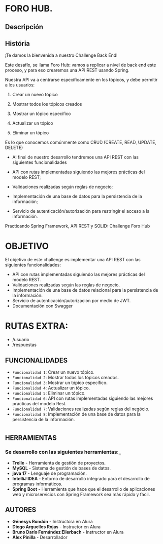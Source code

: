 # FORO HUB.

## Descripción

## História

¡Te damos la bienvenida a nuestro Challenge Back End!

Este desafío, se llama Foro Hub: vamos a replicar a nivel de back end este proceso, y para eso crearemos una API REST usando Spring.

Nuestra API va a centrarse específicamente en los tópicos, y debe permitir a los usuarios:

1. Crear un nuevo tópico

2. Mostrar todos los tópicos creados

3. Mostrar un tópico específico

4. Actualizar un tópico

5. Eliminar un tópico

Es lo que conocemos comúnmente como CRUD (CREATE, READ, UPDATE, DELETE)

* Al final de nuestro desarrollo tendremos una API REST con las siguientes funcionalidades

* API con rutas implementadas siguiendo las mejores prácticas del modelo REST;

* Validaciones realizadas según reglas de negocio;

* Implementación de una base de datos para la persistencia de la información;

* Servicio de autenticación/autorización para restringir el acceso a la información.




Practicando Spring Framework, API REST y SOLID: Challenge Foro Hub

# OBJETIVO

El objetivo de este challenge es implementar una API REST con las siguientes funcionalidades:

* API con rutas implementadas siguiendo las mejores prácticas del modelo REST.
* Validaciones realizadas según las reglas de negocio.
* Implementación de una base de datos relacional para la persistencia de la información.
* Servicio de autenticación/autorización por medio de JWT.
* Documentación con Swagger

# RUTAS EXTRA:

* /usuario
* /respuestas

## FUNCIONALIDADES

- `Funcionalidad 1`: Crear un nuevo tópico.
- `Funcionalidad 2`: Mostrar todos los tópicos creados.
- `Funcionalidad 3`: Mostrar un tópico específico.
- `Funcionalidad 4`: Actualizar un tópico.
- `Funcionalidad 5`: Eliminar un tópico.
- `Funcionalidad 6`: API con rutas implementadas siguiendo las mejores prácticas del modelo Rest.
- `Funcionalidad 7`: Validaciones realizadas según reglas del negócio.
- `Funcionalidad 8`: Implementación de una base de datos para la persistencia de la información.

#
## HERRAMIENTAS

### Se desarrollo con las siguientes herramientas:_

* **Trello** - Herramienta de gestión de proyectos.
* **MySQL** - Sistema de gestión de bases de datos.
* **java 17** - Lenguaje de programación.
* **IntelliJ IDEA** - Entorno de desarrollo integrado para el desarrollo de programas informáticos.
* **Spring Boot** - Herramienta que hace que el desarrollo de aplicaciones web y microservicios con Spring Framework sea más rápido y fácil.

## AUTORES

* **Génesys Rondón** - Instructora en Alura 
* **Diego Arguelles Rojas** - Instructor en Alura 
* **Bruno Darío Fernández Ellerbach** - Instructor en Alura
* **Alex Pinilla** - Desarrollador
